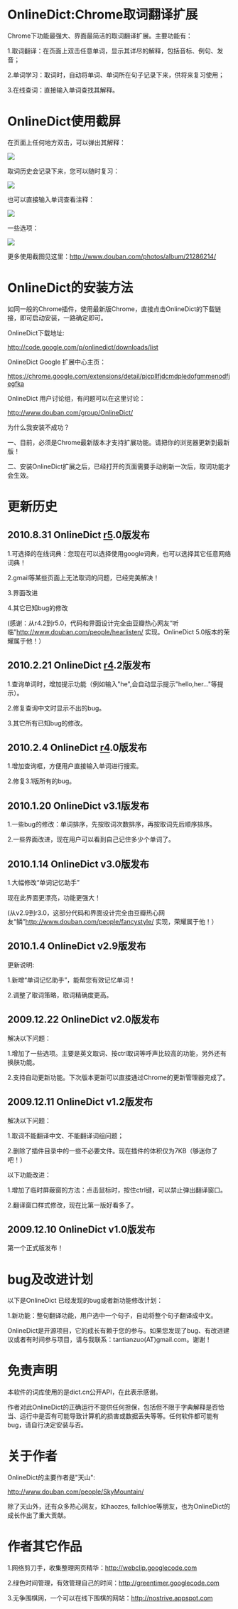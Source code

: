 # OnlineDict:Chrome取词翻译扩展 #
Chrome下功能最强大、界面最简洁的取词翻译扩展。主要功能有：

1.取词翻译：在页面上双击任意单词，显示其详尽的解释，包括音标、例句、发音；

2.单词学习：取词时，自动将单词、单词所在句子记录下来，供将来复习使用；

3.在线查词：直接输入单词查找其解释。

# OnlineDict使用截屏 #
在页面上任何地方双击，可以弹出其解释：

[![](http://onlinedict.googlecode.com/svn/trunk/OnlineDict/screen/v4.2/1.popup.png)](https://chrome.google.com/extensions/detail/pjcpllfjdcmdpledofgmmenodfjegfka)

取词历史会记录下来，您可以随时复习：

[![](http://onlinedict.googlecode.com/svn/trunk/OnlineDict/screen/v4.2/2.memory_helper.png)](https://chrome.google.com/extensions/detail/pjcpllfjdcmdpledofgmmenodfjegfka)

也可以直接输入单词查看注释：

[![](http://onlinedict.googlecode.com/svn/trunk/OnlineDict/screen/v4.2/3.search.png)](https://chrome.google.com/extensions/detail/pjcpllfjdcmdpledofgmmenodfjegfka)


一些选项：

[![](http://onlinedict.googlecode.com/svn/trunk/OnlineDict/screen/v4.2/4.option.png)](https://chrome.google.com/extensions/detail/pjcpllfjdcmdpledofgmmenodfjegfka)

更多使用截图见这里：http://www.douban.com/photos/album/21286214/

# OnlineDict的安装方法 #
如同一般的Chrome插件，使用最新版Chrome，直接点击OnlineDict的下载链接，即可启动安装，一路确定即可。

OnlineDict下载地址:

http://code.google.com/p/onlinedict/downloads/list

OnlineDict Google 扩展中心主页：

https://chrome.google.com/extensions/detail/pjcpllfjdcmdpledofgmmenodfjegfka

OnlineDict 用户讨论组，有问题可以在这里讨论：

http://www.douban.com/group/OnlineDict/

为什么我安装不成功？

一、目前，必须是Chrome最新版本才支持扩展功能。请把你的浏览器更新到最新版！

二、安装OnlineDict扩展之后，已经打开的页面需要手动刷新一次后，取词功能才会生效。

# 更新历史 #
## 2010.8.31 OnlineDict [r5](https://code.google.com/p/onlinedict/source/detail?r=5).0版发布 ##
1.可选择的在线词典：您现在可以选择使用google词典，也可以选择其它任意网络词典！

2.gmail等某些页面上无法取词的问题，已经完美解决！

3.界面改进

4.其它已知bug的修改

(感谢：从r4.2到r5.0，代码和界面设计完全由豆瓣热心网友“听临”http://www.douban.com/people/hearlisten/ 实现。OnlineDict 5.0版本的荣耀属于他！）


## 2010.2.21 OnlineDict [r4](https://code.google.com/p/onlinedict/source/detail?r=4).2版发布 ##
1.查询单词时，增加提示功能（例如输入"he",会自动显示提示"hello,her..."等提示）。

2.修复查询中文时显示不出的bug。

3.其它所有已知bug的修改。

## 2010.2.4 OnlineDict [r4](https://code.google.com/p/onlinedict/source/detail?r=4).0版发布 ##
1.增加查询框，方便用户直接输入单词进行搜索。

2.修复3.1版所有的bug。

## 2010.1.20 OnlineDict v3.1版发布 ##
1.一些bug的修改：单词排序，先按取词次数排序，再按取词先后顺序排序。

2.一些界面改进，现在用户可以看到自己记住多少个单词了。

## 2010.1.14 OnlineDict v3.0版发布 ##
1.大幅修改“单词记忆助手”

现在此界面更漂亮，功能更强大！

(从v2.9到r3.0，这部分代码和界面设计完全由豆瓣热心网友“鳞”http://www.douban.com/people/fancystyle/ 实现，荣耀属于他！）

## 2010.1.4 OnlineDict v2.9版发布 ##
更新说明:

1.新增“单词记忆助手”，能帮您有效记忆单词！

2.调整了取词策略，取词精确度更高。

## 2009.12.22 OnlineDict v2.0版发布 ##
解决以下问题：

1.增加了一些选项。主要是英文取词、按ctrl取词等呼声比较高的功能，另外还有换肤功能。

2.支持自动更新功能。下次版本更新可以直接通过Chrome的更新管理器完成了。

## 2009.12.11 OnlineDict v1.2版发布 ##
解决以下问题：

1.取词不能翻译中文、不能翻译词组问题；

2.删除了插件目录中的一些不必要文件。现在插件的体积仅为7KB（够迷你了吧！）

以下功能改进：

1.增加了临时屏蔽窗的方法：点击鼠标时，按住ctrl键，可以禁止弹出翻译窗口。

2.翻译窗口样式修改，现在比第一版好看多了。

## 2009.12.10 OnlineDict v1.0版发布 ##

第一个正式版发布！


# bug及改进计划 #
以下是OnlineDict 已经发现的bug或者新功能修改计划：

1.新功能：整句翻译功能，用户选中一个句子，自动将整个句子翻译成中文。

OnlineDict是开源项目，它的成长有赖于您的参与。如果您发现了bug、有改进建议或者有时间参与项目，请与我联系：tantianzuo(AT)gmail.com。谢谢！


# 免责声明 #
本软件的词库使用的是dict.cn公开API，在此表示感谢。

作者对此OnlineDict的正确运行不提供任何担保，包括但不限于字典解释是否恰当、运行中是否有可能导致计算机的损害或数据丢失等等。任何软件都可能有bug，请自行决定安装与否。

# 关于作者 #
OnlineDict的主要作者是"天山":

http://www.douban.com/people/SkyMountain/

除了天山外，还有众多热心网友，如haozes, fallchloe等朋友，也为OnlineDict的成长作出了重大贡献。


# 作者其它作品 #

1.网络剪刀手，收集整理网页精华：http://webclip.googlecode.com

2.绿色时间管理，有效管理自己的时间：http://greentimer.googlecode.com

3.无争围棋网，一个可以在线下围棋的网站：http://nostrive.appspot.com